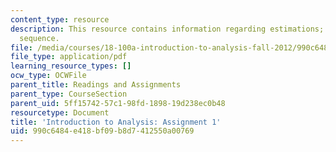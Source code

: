 ```yaml
---
content_type: resource
description: This resource contains information regarding estimations; limit of a
  sequence.
file: /media/courses/18-100a-introduction-to-analysis-fall-2012/990c6484e418bf09b8d7412550a00769_MIT18_100AF12_Assign_1.pdf
file_type: application/pdf
learning_resource_types: []
ocw_type: OCWFile
parent_title: Readings and Assignments
parent_type: CourseSection
parent_uid: 5ff15742-57c1-98fd-1898-19d238ec0b48
resourcetype: Document
title: 'Introduction to Analysis: Assignment 1'
uid: 990c6484-e418-bf09-b8d7-412550a00769
---
```

